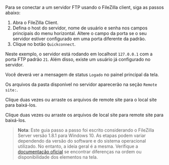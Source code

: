 Para se conectar a um servidor FTP usando o FileZilla client, siga as passos abaixo:

1. Abra o FileZilla Client.
1. Defina o host do servidor, nome de usuário e senha nos campos principais do menu horizontal. Altere o campo da porta se o seu servidor estiver configurado em uma porta diferente da padrão.
1. Clique no botão `Quickconnect`.

Neste exemplo, o servidor está rodando em localhost `127.0.0.1` com a porta FTP padrão `21`. Além disso, existe um usuário já configurado no servidor.

Você deverá ver a mensagem de status `Logado` no painel principal da tela.

Os arquivos da pasta disponível no servidor aparecerão na seção `Remote site:`.

Clique duas vezes ou arraste os arquivos de remote site para o local site para baixá-los.

Clique duas vezes ou arraste os arquivos de local site para remote site para baixá-los.

> **Nota**: Este guia passo a passo foi escrito considerando o FileZilla Server versão 1.8.1 para Windows 10. As etapas podem variar dependendo da versão do software e do sistema operacional utilizado. No entanto, a ideia geral é a mesma. Verifique a [documentação oficial](https://wiki.filezilla-project.org/Documentation) se encontrar diferenças na ordem ou disponibilidade dos elementos na tela.